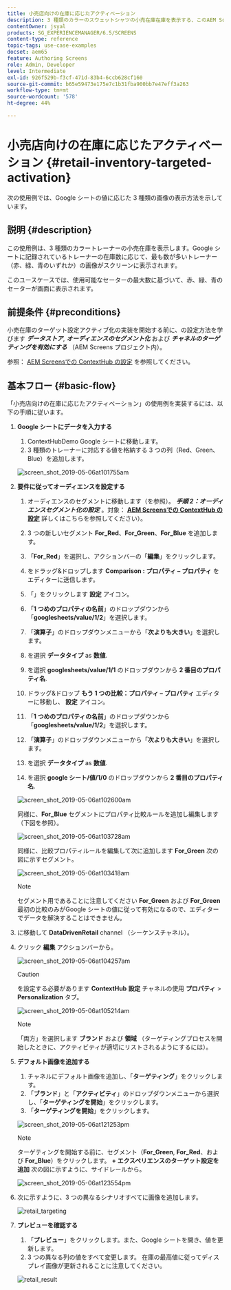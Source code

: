 ```yaml
---
title: 小売店向けの在庫に応じたアクティベーション
description: 3 種類のカラーのスウェットシャツの小売在庫在庫を表示する、このAEM Screensのユースケースについて説明します。
contentOwner: jsyal
products: SG_EXPERIENCEMANAGER/6.5/SCREENS
content-type: reference
topic-tags: use-case-examples
docset: aem65
feature: Authoring Screens
role: Admin, Developer
level: Intermediate
exl-id: 926f529b-f3cf-471d-83b4-6ccb628cf160
source-git-commit: b65e59473e175e7c1b31fba900bb7e47eff3a263
workflow-type: tm+mt
source-wordcount: '578'
ht-degree: 44%

---
```


# 小売店向けの在庫に応じたアクティベーション {#retail-inventory-targeted-activation}

次の使用例では、Google シートの値に応じた 3 種類の画像の表示方法を示しています。

## 説明 {#description}

この使用例は、3 種類のカラートレーナーの小売在庫を表示します。Google シートに記録されているトレーナーの在庫数に応じて、最も数が多いトレーナー（赤、緑、青のいずれか）の画像がスクリーンに表示されます。

このユースケースでは、使用可能なセーターの最大数に基づいて、赤、緑、青のセーターが画面に表示されます。

## 前提条件 {#preconditions}

小売在庫のターゲット設定アクティブ化の実装を開始する前に、の設定方法を学びます ***データストア***, ***オーディエンスのセグメント化*** および ***チャネルのターゲティングを有効にする*** （AEM Screens プロジェクト内）。

参照： [AEM Screensでの ContextHub の設定](configuring-context-hub.md) を参照してください。

## 基本フロー {#basic-flow}

「小売店向けの在庫に応じたアクティベーション」の使用例を実装するには、以下の手順に従います。

1. **Google シートにデータを入力する**

   1. ContextHubDemo Google シートに移動します。
   1. 3 種類のトレーナーに対応する値を格納する 3 つの列（Red、Green、Blue）を追加します。

   ![screen_shot_2019-05-06at101755am](assets/screen_shot_2019-05-06at101755am.png)

1. **要件に従ってオーディエンスを設定する**

   1. オーディエンスのセグメントに移動します（を参照）。 ***手順 2：オーディエンスセグメント化の設定*** 。対象： **[AEM Screensでの ContextHub の設定](configuring-context-hub.md)** 詳しくはこちらを参照してください）。

   1. 3 つの新しいセグメント **For_Red**、**For_Green**、**For_Blue** を追加します。

   1. 「**For_Red**」を選択し、アクションバーの「**編集**」をクリックします。

   1. をドラッグ&amp;ドロップします **Comparison : プロパティ – プロパティ** をエディターに送信します。
   1. 「」をクリックします **設定** アイコン。
   1. 「**1 つめのプロパティの名前**」のドロップダウンから「**googlesheets/value/1/2**」を選択します。
   1. 「**演算子**」のドロップダウンメニューから「**次よりも大きい**」を選択します。
   1. を選択 **データタイプ** as **数値**.
   1. を選択 **googlesheets/value/1/1** のドロップダウンから **2 番目のプロパティ名**.
   1. ドラッグ&amp;ドロップ **もう 1 つの比較：プロパティ – プロパティ** エディターに移動し、 **設定** アイコン。
   1. 「**1 つめのプロパティの名前**」のドロップダウンから「**googlesheets/value/1/2**」を選択します。
   1. 「**演算子**」のドロップダウンメニューから「**次よりも大きい**」を選択します。
   1. を選択 **データタイプ** as **数値**.
   1. を選択 **google シート/値/1/0** のドロップダウンから **2 番目のプロパティ名**.

   ![screen_shot_2019-05-06at102600am](assets/screen_shot_2019-05-06at102600am.png)

   同様に、**For_Blue** セグメントにプロパティ比較ルールを追加し編集します（下図を参照）。

   ![screen_shot_2019-05-06at103728am](assets/screen_shot_2019-05-06at103728am.png)

   同様に、比較プロパティルールを編集して次に追加します **For_Green** 次の図に示すセグメント。

   ![screen_shot_2019-05-06at103418am](assets/screen_shot_2019-05-06at103418am.png)

   >[!NOTE]
   >
   >セグメント用であることに注意してください **For_Green** および **For_Green**&#x200B;最初の比較のみがGoogle シートの値に従って有効になるので、エディターでデータを解決することはできません。

1. に移動して **DataDrivenRetail** channel （シーケンスチャネル）。
1. クリック **編集** アクションバーから。

   ![screen_shot_2019-05-06at104257am](assets/screen_shot_2019-05-06at104257am.png)

   >[!CAUTION]
   >
   >を設定する必要があります **ContextHub** **設定** チャネルの使用 **プロパティ** > **Personalization** タブ。

   ![screen_shot_2019-05-06at105214am](assets/screen_shot_2019-05-06at105214am.png)

   >[!NOTE]
   >
   >「両方」を選択します **ブランド** および **領域** （ターゲティングプロセスを開始したときに、アクティビティが適切にリストされるようにするには）。

1. **デフォルト画像を追加する**

   1. チャネルにデフォルト画像を追加し、「**ターゲティング**」をクリックします。
   1. 「**ブランド**」と「**アクティビティ**」のドロップダウンメニューから選択し、「**ターゲティングを開始**」をクリックします。
   1. 「**ターゲティングを開始**」をクリックします。

   ![screen_shot_2019-05-06at121253pm](assets/screen_shot_2019-05-06at121253pm.png)

   >[!NOTE]
   >
   >ターゲティングを開始する前に、セグメント（**For_Green**, **For_Red**、および **For_Blue**）をクリックします。 **+ エクスペリエンスのターゲット設定を追加** 次の図に示すように、サイドレールから。

   ![screen_shot_2019-05-06at123554pm](assets/screen_shot_2019-05-06at123554pm.png)

1. 次に示すように、3 つの異なるシナリオすべてに画像を追加します。

   ![retail_targeting](assets/retail_targeting.gif)

1. **プレビューを確認する**

   1. 「**プレビュー**」をクリックします。また、Google シートを開き、値を更新します。
   1. 3 つの異なる列の値をすべて変更します。 在庫の最高値に従ってディスプレイ画像が更新されることに注意してください。

   ![retail_result](assets/retail_result.gif)
